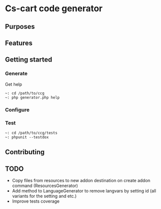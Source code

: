 # Cs-cart code generator
## Purposes

## Features

## Getting started
### Generate
Get help
```
~: cd /path/to/ccg
~: php generator.php help
```
### Configure

### Test
```
~: cd /path/to/ccg/tests
~: phpunit --testdox
```
## Contributing

## TODO
- Copy files from resources to new addon destination on create addon command (ResourcesGenerator)
- Add method to LanguageGenerator to remove langvars by setting id (all variants for the setting and etc.)
- Improve tests coverage